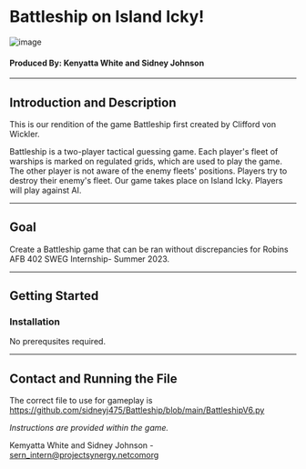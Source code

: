 # **Battleship on Island Icky!**
![image](https://github.com/sidneyj475/Battleship/assets/138689679/7ee11547-1191-457a-9777-dd2cd9a660e8)

#### Produced By: Kenyatta White and Sidney Johnson

*****
## Introduction and Description


This is our rendition of the game Battleship first created by Clifford von Wickler.

Battleship is a two-player tactical guessing game. Each player's fleet of warships is marked on regulated grids, which are used to play the game. The other player is not aware of the enemy fleets' positions. Players try to destroy their enemy's fleet. Our game takes place on Island Icky. Players will play against AI.

****
## Goal
Create a Battleship game that can be ran without discrepancies for Robins AFB 402 SWEG Internship- Summer 2023. 
******

## Getting Started

### Installation

No prerequsites required.
****
## Contact and Running the File

The correct file to use for gameplay is
https://github.com/sidneyj475/Battleship/blob/main/BattleshipV6.py 

*Instructions are provided within the game.*

Kemyatta White and Sidney Johnson - sern_intern@projectsynergy.netcomorg
